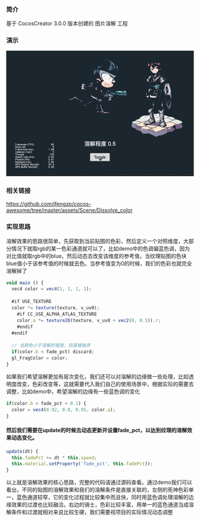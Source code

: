 ### 简介
基于 CocosCreator 3.0.0 版本创建的 图片溶解 工程

### 演示
![image](../../gif/202202/2022022407.gif)

### 相关链接
https://github.com/ifengzp/cocos-awesome/tree/master/assets/Scene/Dissolve_color

### 实现思路

溶解效果的思路很简单，先获取到当前贴图的色彩，然后定义一个对照维度，大部分情况下就取rgb的某一色彩通道就可以了，比如demo中的色调偏蓝色调，因为对比值就取rgb中的blue，然后动态去改变该维度的参考值，当纹理贴图的色块blue值小于该参考值的时候就去色。当参考值变为0的时候，我们的色彩也就完全溶解掉了
```ts
void main () {
  vec4 color = vec4(1, 1, 1, 1);

  #if USE_TEXTURE
  color *= texture(texture, v_uv0);
    #if CC_USE_ALPHA_ATLAS_TEXTURE
    color.a *= texture2D(texture, v_uv0 + vec2(0, 0.5)).r;
    #endif
  #endif

  // 当颜色小于溶解的程度，则直接抛弃
  if(color.b < fade_pct) discard;
  gl_FragColor = color;
}
```    

如果我们希望溶解更加有层次变化，我们还可以对溶解的边缘做一些处理，比如透明度改变，色彩改变等，这就需要代入我们自己的使用场景中，根据实际的需要去调整，比如demo中，希望溶解的边缘有一些蓝色调的变化
```ts
if(color.b < fade_pct + 0.1) {
  color = vec4(0.92, 0.8, 0.95, color.a);
}
```
#### 然后我们需要在update的时候去动态更新并设置fade_pct，以达到纹理的溶解效果动态变化。
```ts
update(dt) {
  this.fadePct += dt * this.speed;
  this.material.setProperty('fade_pct', this.fadePct));
}
```    

以上就是溶解效果的核心思路，完整的代码请通过源码查看。通过demo我们可以看出，不同的贴图的溶解效果和我们的溶解条件是直接关联的，左侧的死神色彩单一，蓝色通道较窄，它的变化过程就比较集中而且快，同时用蓝色调处理溶解的边缘效果的过渡也比较融洽。右边的骑士，色彩比较丰富，用单一的蓝色通道当成溶解条件和过渡就相对来说比较生硬，我们需要视项目的实际情况动态调整